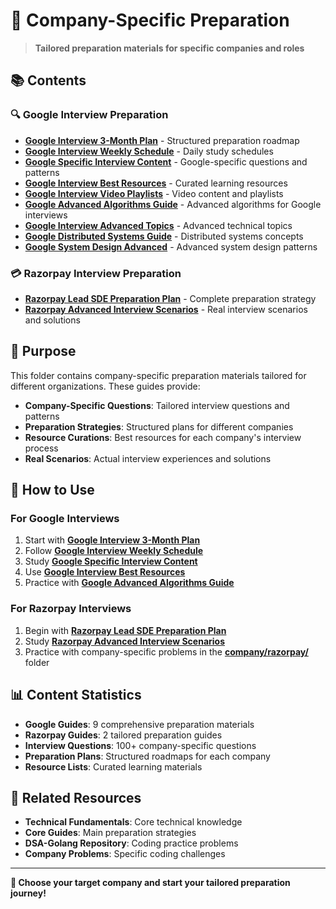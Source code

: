 # 🎯 **Company-Specific Preparation**

> **Tailored preparation materials for specific companies and roles**

## 📚 **Contents**

### **🔍 Google Interview Preparation**
- [**Google Interview 3-Month Plan**](./Google_Interview_3_Month_Plan.md) - Structured preparation roadmap
- [**Google Interview Weekly Schedule**](./Google_Interview_Weekly_Schedule.md) - Daily study schedules
- [**Google Specific Interview Content**](./Google_Specific_Interview_Content.md) - Google-specific questions and patterns
- [**Google Interview Best Resources**](./Google_Interview_Best_Resources.md) - Curated learning resources
- [**Google Interview Video Playlists**](./Google_Interview_Video_Playlists.md) - Video content and playlists
- [**Google Advanced Algorithms Guide**](./Google_Advanced_Algorithms_Guide.md) - Advanced algorithms for Google interviews
- [**Google Interview Advanced Topics**](./Google_Interview_Advanced_Topics.md) - Advanced technical topics
- [**Google Distributed Systems Guide**](./Google_Distributed_Systems_Guide.md) - Distributed systems concepts
- [**Google System Design Advanced**](./Google_System_Design_Advanced.md) - Advanced system design patterns

### **💳 Razorpay Interview Preparation**
- [**Razorpay Lead SDE Preparation Plan**](./Razorpay_Lead_SDE_Interview_Preparation_Plan.md) - Complete preparation strategy
- [**Razorpay Advanced Interview Scenarios**](./Razorpay_Advanced_Interview_Scenarios.md) - Real interview scenarios and solutions

## 🎯 **Purpose**

This folder contains company-specific preparation materials tailored for different organizations. These guides provide:

- **Company-Specific Questions**: Tailored interview questions and patterns
- **Preparation Strategies**: Structured plans for different companies
- **Resource Curations**: Best resources for each company's interview process
- **Real Scenarios**: Actual interview experiences and solutions

## 🚀 **How to Use**

### **For Google Interviews**
1. Start with [**Google Interview 3-Month Plan**](./Google_Interview_3_Month_Plan.md)
2. Follow [**Google Interview Weekly Schedule**](./Google_Interview_Weekly_Schedule.md)
3. Study [**Google Specific Interview Content**](./Google_Specific_Interview_Content.md)
4. Use [**Google Interview Best Resources**](./Google_Interview_Best_Resources.md)
5. Practice with [**Google Advanced Algorithms Guide**](./Google_Advanced_Algorithms_Guide.md)

### **For Razorpay Interviews**
1. Begin with [**Razorpay Lead SDE Preparation Plan**](./Razorpay_Lead_SDE_Interview_Preparation_Plan.md)
2. Study [**Razorpay Advanced Interview Scenarios**](./Razorpay_Advanced_Interview_Scenarios.md)
3. Practice with company-specific problems in the [**company/razorpay/**](../company/razorpay/) folder

## 📊 **Content Statistics**

- **Google Guides**: 9 comprehensive preparation materials
- **Razorpay Guides**: 2 tailored preparation guides
- **Interview Questions**: 100+ company-specific questions
- **Preparation Plans**: Structured roadmaps for each company
- **Resource Lists**: Curated learning materials

## 🔗 **Related Resources**

- **Technical Fundamentals**: Core technical knowledge
- **Core Guides**: Main preparation strategies
- **DSA-Golang Repository**: Coding practice problems
- **Company Problems**: Specific coding challenges

---

**🎉 Choose your target company and start your tailored preparation journey!**
